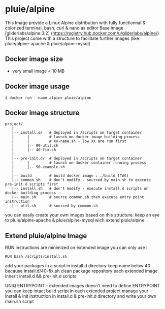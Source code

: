 # pluie/alpine

This Image provide a Linux Alpine distribution with fully functionnal & colorized terminal, bash, curl & nano as editor
Base image [gliderlabs/alpine:3.2] (https://registry.hub.docker.com/u/gliderlabs/alpine/)
This project come with a structure to facilitate further images (like pluie/alpine-apache & pluie/alpine-mysql)

## Docker image size

- very small image < 10 MB


## Docker image usage

```
$ docker run --name alpine pluie/alpine
```

## Docker image structure

```
project/
   |
   |-- install.d/   # deployed in /scripts on target container
   |      |         # launch on docker image building process
   |      |         # XX-name.sh - low XX are run first
   |      |-- 00-util.sh
   |      |-- 40-fix.sh
   |
   |-- pre-init.d/  # deployed in /scripts on target container
   |      |         # launch on docker container running process
   |      |-- 50-example.sh
   |
   |-- build        # build docker image : ./build [TAG]
   |-- common.sh    # don't modify - sourced by main.sh to execute pre-init.d scripts first
   |-- install.sh   # don't modify - execute install.d scripts on docker building process
   |-- main.sh      # source common.sh then execute entry point instruction
   |-- util.sh      # sourced by common.sh
```

you can easily create your own images based on this structure.
keep an eye to pluie/alpine-apache & pluie/alpine-mysql wich extend pluie/alpine


## Extend pluie/alpine Image

RUN instructions are minimized
on extended image you can only use :
```
RUN bash /scripts/install.sh
```
add your packages in a script in install.d directory
keep name below 40 because install.d/40-fix.sh clean package repository
each extended image inherit install.d && pre-init.d scripts

UNIQ ENTRYPOINT - extended images doesn't need to define ENTRYPOINT
you can keep intact build script in each extended project
manage your install & init instruction in install.d & pre-init.d directory
and write your own main.sh script



